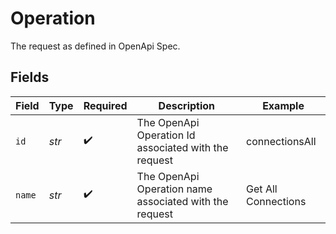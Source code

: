 # Operation

The request as defined in OpenApi Spec.


## Fields

| Field                                                  | Type                                                   | Required                                               | Description                                            | Example                                                |
| ------------------------------------------------------ | ------------------------------------------------------ | ------------------------------------------------------ | ------------------------------------------------------ | ------------------------------------------------------ |
| `id`                                                   | *str*                                                  | :heavy_check_mark:                                     | The OpenApi Operation Id associated with the request   | connectionsAll                                         |
| `name`                                                 | *str*                                                  | :heavy_check_mark:                                     | The OpenApi Operation name associated with the request | Get All Connections                                    |